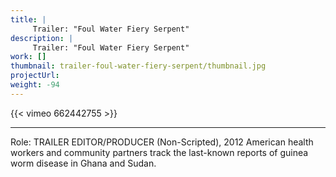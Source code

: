 ```yaml
---
title: |
     Trailer: "Foul Water Fiery Serpent"
description: |
     Trailer: "Foul Water Fiery Serpent"
work: []
thumbnail: trailer-foul-water-fiery-serpent/thumbnail.jpg
projectUrl:
weight: -94
---
```

{{< vimeo 662442755 >}}

***

Role: TRAILER EDITOR/PRODUCER (Non-Scripted), 2012
American health workers and community partners track the last-known reports of guinea worm disease in Ghana and Sudan.
